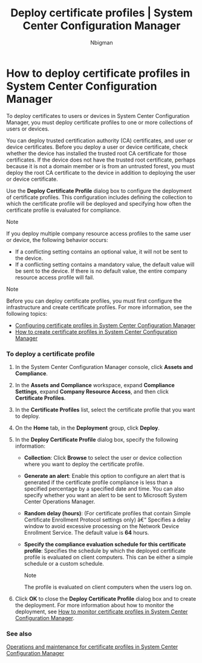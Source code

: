 ﻿---
title: "Deploy certificate profiles | System Center Configuration Manager"
ms.custom: na
ms.date: 12/08/2015
ms.prod: configuration-manager
ms.reviewer: na
ms.suite: na
ms.technology: 
  - configmgr-other
ms.tgt_pltfrm: na
ms.topic: article
ms.assetid: 1ecfe2c6-45bc-4d8a-a7f6-53525c958e0f
caps.latest.revision: 7
caps.handback.revision: 0
author: Nbigman

---
# How to deploy certificate profiles in System Center Configuration Manager

To deploy certificates to users or devices in System Center Configuration Manager, you must deploy certificate profiles to one or more collections of users or devices.  
  
 You can deploy trusted certification authority (CA) certificates, and user or device certificates. Before you deploy a user or device certificate, check whether the device has installed the trusted root CA certificate for those certificates. If the device does not have the trusted root certificate, perhaps because it is not a domain member or is from an untrusted forest, you must deploy the root CA certificate to the device in addition to deploying the user or device certificate.  
  
 Use the **Deploy Certificate Profile** dialog box to configure the deployment of certificate profiles. This configuration includes defining the collection to which the certificate profile will be deployed and specifying how often the certificate profile is evaluated for compliance.  
  
> [!NOTE]  
>  If you deploy multiple company resource access profiles to the same user or device, the following behavior occurs:  
>   
>  -   If a conflicting setting contains an optional value, it will not be sent to the device.  
> -   If a conflicting setting contains a mandatory value, the default value will be sent to the device. If there is no default value, the entire company resource access profile will fail.  
  
> [!NOTE]  
>  Before you can deploy certificate profiles, you must first configure the infrastructure and create certificate profiles. For more information, see the following topics:  
>   
>  -   [Configuring certificate profiles in System Center Configuration Manager](../../protect/deploy-use/configuring-certificate-profiles.md)  
> -   [How to create certificate profiles in System Center Configuration Manager](../../protect/deploy-use/create-certificate-profiles.md)  
  
### To deploy a certificate profile  
  
1.  In the System Center Configuration Manager console, click **Assets and Compliance**.  
  
2.  In the **Assets and Compliance** workspace, expand **Compliance Settings**, expand **Company Resource Access**, and then click **Certificate Profiles**.  
  
3.  In the **Certificate Profiles** list, select the certificate profile that you want to deploy.  
  
4.  On the **Home** tab, in the **Deployment** group, click **Deploy**.  
  
5.  In the **Deploy Certificate Profile** dialog box, specify the following information:  
  
    -   **Collection**: Click **Browse** to select the user or device collection where you want to deploy the certificate profile.  
  
    -   **Generate an alert**: Enable this option to configure an alert that is generated if the certificate profile compliance is less than a specified percentage by a specified date and time. You can also specify whether you want an alert to be sent to Microsoft System Center Operations Manager.  
  
    -   **Random delay (hours)**: (For certificate profiles that contain Simple Certificate Enrollment Protocol settings only) â€“ Specifies a delay window to avoid excessive processing on the Network Device Enrollment Service. The default value is **64** hours.  
  
    -   **Specify the compliance evaluation schedule for this certificate profile**: Specifies the schedule by which the deployed certificate profile is evaluated on client computers. This can be either a simple schedule or a custom schedule.  
  
        > [!NOTE]  
        >  The profile is evaluated on client computers when the users log on.  
  
6.  Click **OK** to close the **Deploy Certificate Profile** dialog box and to create the deployment. For more information about how to monitor the deployment, see [How to monitor certificate profiles in System Center Configuration Manager](../../protect/deploy-use/monitor-certificate-profiles.md).  
  
### See also  

 [Operations and maintenance for certificate profiles in System Center Configuration Manager](../Topic/Operations%20and%20maintenance%20for%20certificate%20profiles%20in%20System%20Center%20Configuration%20Manager.md)

